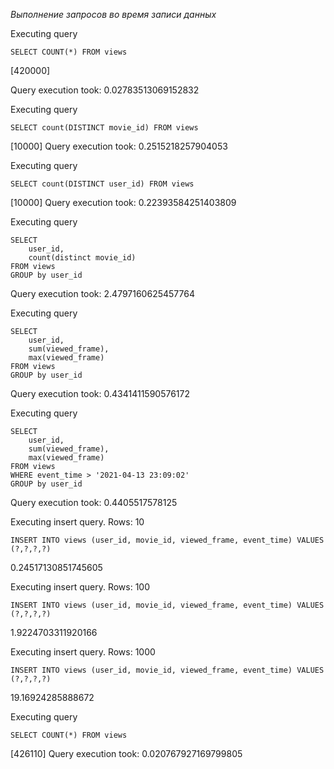 *Выполнение запросов во время записи данных*

Executing query

    SELECT COUNT(*) FROM views

[420000]

Query execution took: 
0.02783513069152832


Executing query
    
    SELECT count(DISTINCT movie_id) FROM views

[10000]
Query execution took: 
0.2515218257904053


Executing query

    SELECT count(DISTINCT user_id) FROM views

[10000]
Query execution took: 
0.22393584251403809


Executing query

    SELECT 
        user_id, 
        count(distinct movie_id) 
    FROM views
    GROUP by user_id
    
Query execution took: 
2.4797160625457764


Executing query

    SELECT 
        user_id, 
        sum(viewed_frame),
        max(viewed_frame) 
    FROM views
    GROUP by user_id
    
Query execution took: 
0.4341411590576172


Executing query

    SELECT 
        user_id, 
        sum(viewed_frame),
        max(viewed_frame) 
    FROM views
    WHERE event_time > '2021-04-13 23:09:02'
    GROUP by user_id
    
Query execution took: 
0.4405517578125


Executing insert query. Rows: 10

    INSERT INTO views (user_id, movie_id, viewed_frame, event_time) VALUES (?,?,?,?)

0.24517130851745605


Executing insert query. Rows: 100

    INSERT INTO views (user_id, movie_id, viewed_frame, event_time) VALUES (?,?,?,?)

1.9224703311920166


Executing insert query. Rows: 1000

    INSERT INTO views (user_id, movie_id, viewed_frame, event_time) VALUES (?,?,?,?)

19.16924285888672


Executing query

    SELECT COUNT(*) FROM views

[426110]
Query execution took: 
0.020767927169799805